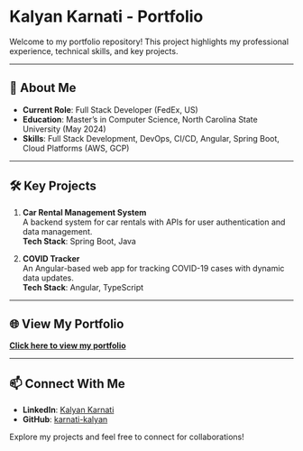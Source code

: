# Kalyan Karnati - Portfolio

Welcome to my portfolio repository! This project highlights my professional experience, technical skills, and key projects.

---

## 🚀 About Me
- **Current Role**: Full Stack Developer (FedEx, US)  
- **Education**: Master’s in Computer Science, North Carolina State University (May 2024)  
- **Skills**: Full Stack Development, DevOps, CI/CD, Angular, Spring Boot, Cloud Platforms (AWS, GCP)  

---

## 🛠️ Key Projects
1. **Car Rental Management System**  
   A backend system for car rentals with APIs for user authentication and data management.  
   **Tech Stack**: Spring Boot, Java

2. **COVID Tracker**  
   An Angular-based web app for tracking COVID-19 cases with dynamic data updates.  
   **Tech Stack**: Angular, TypeScript  

---

## 🌐 View My Portfolio
[**Click here to view my portfolio**](https://karnati-kalyan.github.io/Devfolio/)

---

## 📫 Connect With Me
- **LinkedIn**: [Kalyan Karnati](https://linkedin.com/kalyan-karnati-44a056189)  
- **GitHub**: [karnati-kalyan](https://github.com/karnati-kalyan)  

Explore my projects and feel free to connect for collaborations!
